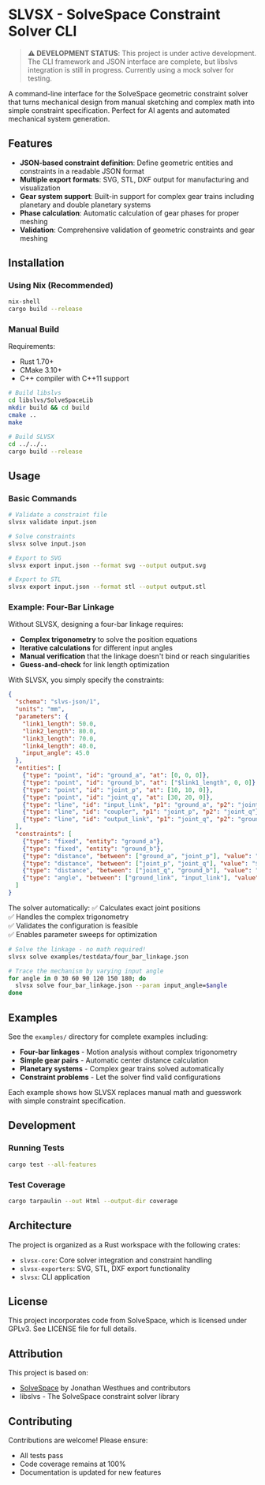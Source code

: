 # SLVSX - SolveSpace Constraint Solver CLI

> **⚠️ DEVELOPMENT STATUS**: This project is under active development. The CLI framework and JSON interface are complete, but libslvs integration is still in progress. Currently using a mock solver for testing.

A command-line interface for the SolveSpace geometric constraint solver that turns mechanical design from manual sketching and complex math into simple constraint specification. Perfect for AI agents and automated mechanical system generation.

## Features

- **JSON-based constraint definition**: Define geometric entities and constraints in a readable JSON format
- **Multiple export formats**: SVG, STL, DXF output for manufacturing and visualization
- **Gear system support**: Built-in support for complex gear trains including planetary and double planetary systems
- **Phase calculation**: Automatic calculation of gear phases for proper meshing
- **Validation**: Comprehensive validation of geometric constraints and gear meshing

## Installation

### Using Nix (Recommended)

```bash
nix-shell
cargo build --release
```

### Manual Build

Requirements:
- Rust 1.70+
- CMake 3.10+
- C++ compiler with C++11 support

```bash
# Build libslvs
cd libslvs/SolveSpaceLib
mkdir build && cd build
cmake ..
make

# Build SLVSX
cd ../../..
cargo build --release
```

## Usage

### Basic Commands

```bash
# Validate a constraint file
slvsx validate input.json

# Solve constraints
slvsx solve input.json

# Export to SVG
slvsx export input.json --format svg --output output.svg

# Export to STL
slvsx export input.json --format stl --output output.stl
```

### Example: Four-Bar Linkage

Without SLVSX, designing a four-bar linkage requires:
- **Complex trigonometry** to solve the position equations
- **Iterative calculations** for different input angles
- **Manual verification** that the linkage doesn't bind or reach singularities
- **Guess-and-check** for link length optimization

With SLVSX, you simply specify the constraints:

```json
{
  "schema": "slvs-json/1", 
  "units": "mm",
  "parameters": {
    "link1_length": 50.0,
    "link2_length": 80.0, 
    "link3_length": 70.0,
    "link4_length": 40.0,
    "input_angle": 45.0
  },
  "entities": [
    {"type": "point", "id": "ground_a", "at": [0, 0, 0]},
    {"type": "point", "id": "ground_b", "at": ["$link1_length", 0, 0]},
    {"type": "point", "id": "joint_p", "at": [10, 10, 0]},
    {"type": "point", "id": "joint_q", "at": [30, 20, 0]},
    {"type": "line", "id": "input_link", "p1": "ground_a", "p2": "joint_p"},
    {"type": "line", "id": "coupler", "p1": "joint_p", "p2": "joint_q"},
    {"type": "line", "id": "output_link", "p1": "joint_q", "p2": "ground_b"}
  ],
  "constraints": [
    {"type": "fixed", "entity": "ground_a"},
    {"type": "fixed", "entity": "ground_b"}, 
    {"type": "distance", "between": ["ground_a", "joint_p"], "value": "$link2_length"},
    {"type": "distance", "between": ["joint_p", "joint_q"], "value": "$link3_length"},
    {"type": "distance", "between": ["joint_q", "ground_b"], "value": "$link4_length"},
    {"type": "angle", "between": ["ground_link", "input_link"], "value": "$input_angle"}
  ]
}
```

The solver automatically:
✅ Calculates exact joint positions  
✅ Handles the complex trigonometry  
✅ Validates the configuration is feasible  
✅ Enables parameter sweeps for optimization  

```bash
# Solve the linkage - no math required!
slvsx solve examples/testdata/four_bar_linkage.json

# Trace the mechanism by varying input angle
for angle in 0 30 60 90 120 150 180; do
  slvsx solve four_bar_linkage.json --param input_angle=$angle
done
```

## Examples

See the `examples/` directory for complete examples including:
- **Four-bar linkages** - Motion analysis without complex trigonometry
- **Simple gear pairs** - Automatic center distance calculation
- **Planetary systems** - Complex gear trains solved automatically  
- **Constraint problems** - Let the solver find valid configurations

Each example shows how SLVSX replaces manual math and guesswork with simple constraint specification.

## Development

### Running Tests

```bash
cargo test --all-features
```

### Test Coverage

```bash
cargo tarpaulin --out Html --output-dir coverage
```

## Architecture

The project is organized as a Rust workspace with the following crates:

- `slvsx-core`: Core solver integration and constraint handling
- `slvsx-exporters`: SVG, STL, DXF export functionality
- `slvsx`: CLI application

## License

This project incorporates code from SolveSpace, which is licensed under GPLv3.
See LICENSE file for full details.

## Attribution

This project is based on:
- [SolveSpace](https://solvespace.com) by Jonathan Westhues and contributors
- libslvs - The SolveSpace constraint solver library

## Contributing

Contributions are welcome! Please ensure:
- All tests pass
- Code coverage remains at 100%
- Documentation is updated for new features